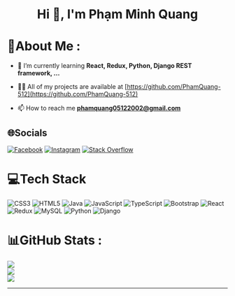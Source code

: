 <h1 align="center">Hi 👋, I'm Phạm Minh Quang</h1>

# 💫About Me :

- 🌱 I’m currently learning **React, Redux, Python, Django REST framework, ...**

- 👨‍💻 All of my projects are available at [https://github.com/PhamQuang-512](https://github.com/PhamQuang-512)

- 📫 How to reach me **phamquang05122002@gmail.com**

## 🌐Socials

[![Facebook](https://img.shields.io/badge/Facebook-%231877F2.svg?logo=Facebook&logoColor=white)](https://facebook.com/QuangPhamMinh0512/) [![Instagram](https://img.shields.io/badge/Instagram-%23E4405F.svg?logo=Instagram&logoColor=white)](https://instagram.com/12.l.21/) [![Stack Overflow](https://img.shields.io/badge/-Stackoverflow-FE7A16?logo=stack-overflow&logoColor=white)](https://stackoverflow.com/users/19083246)

# 💻Tech Stack

![CSS3](https://img.shields.io/badge/css3-%231572B6.svg?style=for-the-badge&logo=css3&logoColor=white) ![HTML5](https://img.shields.io/badge/html5-%23E34F26.svg?style=for-the-badge&logo=html5&logoColor=white) ![Java](https://img.shields.io/badge/java-%23ED8B00.svg?style=for-the-badge&logo=java&logoColor=white) ![JavaScript](https://img.shields.io/badge/javascript-%23323330.svg?style=for-the-badge&logo=javascript&logoColor=%23F7DF1E) ![TypeScript](https://img.shields.io/badge/typescript-%23007ACC.svg?style=for-the-badge&logo=typescript&logoColor=white) ![Bootstrap](https://img.shields.io/badge/bootstrap-%23563D7C.svg?style=for-the-badge&logo=bootstrap&logoColor=white) ![React](https://img.shields.io/badge/react-%2320232a.svg?style=for-the-badge&logo=react&logoColor=%2361DAFB) ![Redux](https://img.shields.io/badge/redux-%23593d88.svg?style=for-the-badge&logo=redux&logoColor=white) ![MySQL](https://img.shields.io/badge/mysql-%2300f.svg?style=for-the-badge&logo=mysql&logoColor=white) ![Python](https://img.shields.io/badge/Python-3776AB?style=for-the-badge&logo=python&logoColor=white) ![Django](https://img.shields.io/badge/Django-092E20?style=for-the-badge&logo=django&logoColor=white)

<!-- ![MongoDB](https://img.shields.io/badge/MongoDB-%234ea94b.svg?style=for-the-badge&logo=mongodb&logoColor=white) ![Postman](https://img.shields.io/badge/Postman-FF6C37?style=for-the-badge&logo=postman&logoColor=white) ![Express.js](https://img.shields.io/badge/express.js-%23404d59.svg?style=for-the-badge&logo=express&logoColor=%2361DAFB) ![NPM](https://img.shields.io/badge/NPM-%23000000.svg?style=for-the-badge&logo=npm&logoColor=white) ![NodeJS](https://img.shields.io/badge/node.js-6DA55F?style=for-the-badge&logo=node.js&logoColor=white) -->

# 📊GitHub Stats :

![](https://github-readme-stats.vercel.app/api?username=PhamQuang-512&theme=react&hide_border=false&include_all_commits=true&count_private=true)<br/>
![](https://github-readme-streak-stats.herokuapp.com/?user=PhamQuang-512&theme=react&hide_border=false)<br/>
![](https://github-readme-stats.vercel.app/api/top-langs/?username=PhamQuang-512&theme=react&hide_border=false&include_all_commits=true&count_private=true&layout=compact)

---
